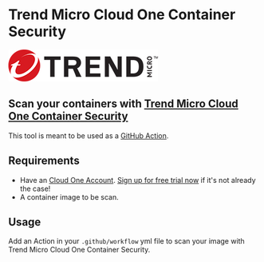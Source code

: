 # Trend Micro Cloud One Container Security

![TM Logo](tm-logo.jpg)

## Scan your containers with [Trend Micro Cloud One Container Security](https://www.trendmicro.com/en_us/business/products/hybrid-cloud/cloud-one-container-image-security.html)

This tool is meant to be used as a [GitHub Action](https://github.com/features/actions).

## Requirements

* Have an [Cloud One Account](https://cloudone.trendmicro.com). [Sign up for free trial now](https://cloudone.trendmicro.com/trial) if it's not already the case!
* A container image to be scan.

## Usage

Add an Action in your `.github/workflow` yml file to scan your image with Trend Micro Cloud One Container Security.
